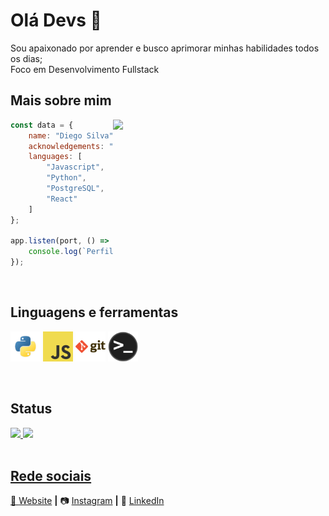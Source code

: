# Olá Devs 👋

Sou apaixonado por aprender e busco aprimorar minhas habilidades todos os dias;<br>
Foco em Desenvolvimento Fullstack<br>

## Mais sobre mim

<img align="right" width="340" src="https://raw.githubusercontent.com/MicaelliMedeiros/micaellimedeiros/master/image/computer-illustration.png" />

```javascript
const data = {
    name: "Diego Silva",
    acknowledgements: "Software Developer",
    languages: [
        "Javascript",
        "Python",
        "PostgreSQL",
        "React"
    ]
};

app.listen(port, () => {
    console.log(`Perfil rodando na porta ${port}`);
});

```

<br>

## Linguagens e ferramentas

<code><img height="48" src="https://raw.githubusercontent.com/github/explore/80688e429a7d4ef2fca1e82350fe8e3517d3494d/topics/python/python.png"></code>
<code><img height="48" src="https://raw.githubusercontent.com/github/explore/80688e429a7d4ef2fca1e82350fe8e3517d3494d/topics/javascript/javascript.png"></code>
<code><img height="48" src="https://raw.githubusercontent.com/github/explore/80688e429a7d4ef2fca1e82350fe8e3517d3494d/topics/git/git.png"></code>
<code><img height="48" src="https://raw.githubusercontent.com/github/explore/80688e429a7d4ef2fca1e82350fe8e3517d3494d/topics/terminal/terminal.png"></code>

<br>

## Status

<div>
  <a href="https://github.com/diwalker">
  <img height="200em" src="https://github-readme-stats.vercel.app/api?username=diwalker&show_icons=true&theme=radical&include_all_commits=true&count_private=true"/>
  <img height="200em" src="https://github-readme-stats.vercel.app/api/top-langs/?username=diwalker&layout=compact&langs_count=7&theme=radical"/>
</div>
   
[website]: https://diegopereira.me/
[instagram]: https://www.instagram.com/someentediego/
[linkedin]: https://www.linkedin.com/in/diegospereira/

<br>

## Rede sociais

🏡 [Website][website] **|**
📷 [Instagram][instagram] **|**
👔 [LinkedIn][linkedin]
